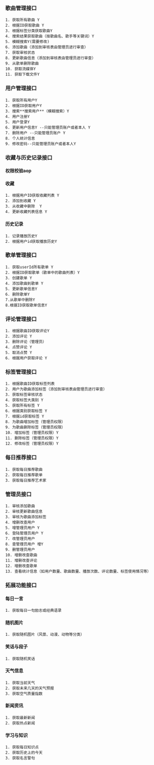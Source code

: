### 歌曲管理接口

    1. 获取所有歌曲 Y
    2. 根据ID获取歌曲 Y
    3. 根据标签分类获取歌曲Y
    4. 搜索结果获取歌曲（按歌曲名、歌手等关键词）Y
    5. 模糊搜索Y(需要修改)
    6. 添加歌曲（添加到审核表由管理员进行审查）
    7. 获取审核状态
    8. 更新歌曲信息（添加到审核表由管理员进行审查）
    9. 从歌单删除歌曲
    10. 获取流媒体Y
    11. 获取下载文件Y

### 用户管理接口

    1. 获取所有用户Y
    2. 根据ID获取用户Y
    3. 搜索**搜索用户**（模糊搜索）Y
    4. 用户注册Y
    5. 用户登录Y
    6. 更新用户信息Y --只能管理员账户或者本人 Y
    7. 删除用户 --只能管理员账户 Y
    8. 个人统计信息
    9. 修改密码--只能管理员账户或者本人Y

### 收藏与历史记录接口
#### 权限校验aop

#### 收藏

    1. 根据用户ID获取收藏列表 Y
    2. 添加到收藏 Y
    3. 从收藏中删除  Y
    4. 更新收藏列表信息 Y

#### 历史记录

    1. 记录播放历史Y
    2. 根据用户id获取播放历史Y

### 歌单管理接口

    1. 获取userId所有歌单 Y
    2. 根据ID获取歌单（歌单中的歌曲列表）Y
    3. 创建歌单 Y
    4. 添加歌曲到歌单 Y
    5. 更新歌单信息Y
    6. 删除歌单Y
    7.从歌单中删除Y
    8.根据ID获取歌单信息Y

### 评论管理接口

    1. 根据歌曲ID获取评论Y
    2. 添加评论 Y
    3. 删除评论（管理员）
    4. 点赞评论 Y
    5. 取消点赞 Y
    6. 根据用户获取评论 Y

### 标签管理接口

    1. 根据歌曲ID获取标签列表
    2. 用户为歌曲添加标签（添加到审核表由管理员进行审查）
    3. 获取标签审核状态
    4. 获取标签大类别 Y
    5. 获取所有标签 Y
    6. 根据类别获取标签 Y
    7. 根据id获取标签 Y
    8. 为歌曲增加标签（管理员权限）
    9. 为歌曲删除标签（管理员权限）
    10. 增加标签（管理员权限）Y
    11. 删除标签（管理员权限）Y
    12. 修改标签（管理员权限）Y

### 每日推荐接口

    1. 获取每日推荐歌曲
    2. 获取每日推荐歌单
    3. 获取每日推荐艺术家
### 管理员接口

    1. 审核添加歌曲
    2. 审核更新歌曲信息
    3. 审核为歌曲添加标签
    4. 增删改查用户
    5. 增管理员用户 Y 
    6. 登陆管理员用户 Y 
    7. 改管理员用户 
    8. 查管理员用户 增Y 
    9. 删管理员用户 
    10. 增删改查歌曲
    11. 增删改查评论
    12. 增删改查歌单
    13. 查看统计信息（如用户数量、歌曲数量、播放次数、评论数量、标签使用情况等）

### 拓展功能接口

#### 每日一言

    1. 获取每日一句励志或经典语录

#### 随机图片

    1. 获取随机图片（风景、动漫、动物等分类）

#### 笑话与段子

    1. 获取随机笑话

#### 天气信息

    1. 获取当前天气
    2. 获取未来几天的天气预报
    3. 获取空气质量指数

#### 新闻资讯

    1. 获取最新新闻
    2. 获取热点新闻

#### 学习与知识

    1. 获取每日知识点
    2. 获取历史上的今天
    3. 获取名言警句